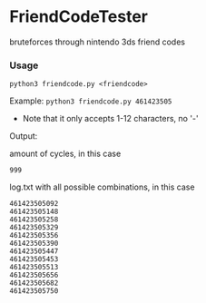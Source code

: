 # FriendCodeTester
bruteforces through nintendo 3ds friend codes 

### Usage

```python3 friendcode.py <friendcode>```

Example:
```python3 friendcode.py 461423505```

* Note that it only accepts 1-12 characters, no '-'

Output:

amount of cycles, in this case
```
999
```
log.txt with all possible combinations, in this case
```
461423505092
461423505148
461423505258
461423505329
461423505356
461423505390
461423505447
461423505453
461423505513
461423505656
461423505682
461423505750
```
